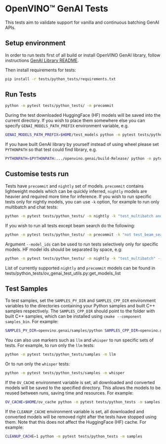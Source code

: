 # OpenVINO™ GenAI Tests

This tests aim to validate support for vanilla and continuous batching GenAI APIs.

## Setup environment

In order to run tests first of all build or install OpenVINO GenAI library, follow instructions [GenAI Library README](../../src/README.md).

Then install requirements for tests:
```sh
pip install -r tests/python_tests/requirements.txt
```

## Run Tests

```sh
python -m pytest tests/python_tests/ -m precommit
```

During the test downloaded HuggingFace (HF) models will be saved into the current directory. If you wish to place them somewhere else you can specify `GENAI_MODELS_PATH_PREFIX` environment variable, e.g.
```sh
GENAI_MODELS_PATH_PREFIX=$HOME/test_models python -m pytest tests/python_tests/ -m precommit
```

If you have built GenAI library by yourself instead of using wheel please set `PYTHONPATH` so that test could find library, e.g.
```sh
PYTHONPATH=$PYTHONPATH:.../openvino.genai/build-Release/ python -m pytest tests/python_tests/ -m precommit
```

## Customise tests run

Tests have `precommit` and `nightly` set of models. `precommit` contains lightweight models which can be quickly inferred, `nightly` models are heavier and required more time for inference. If you wish to run specific tests only for nightly models, you can use `-k` option, for example to run only multibatch and chat tests:
```sh
python -m pytest tests/python_tests/ -m nightly -k "test_multibatch and test_chat"
```

If you wish to run all tests except beam search do the following:
```sh
python -m pytest tests/python_tests/ -m precommit -k "not test_beam_search"
```

Argument `--model_ids` can be used to run tests selectively only for specific models. HF model ids should be separated by space, e.g:
```sh
python -m pytest tests/python_tests/ -m nightly -k "test_multibatch" --model_ids "TinyLlama/TinyLlama-1.1B-Chat-v1.0 Qwen/Qwen2-0.5B-Instruct"
```

List of currently supported `nightly` and `precommit` models can be found in tests/python_tests/ov_genai_test_utils.py:get_models_list

## Test Samples
To test samples, set the `SAMPLES_PY_DIR` and `SAMPLES_CPP_DIR` environment variables to the directories containing your Python samples and built C++ samples respectively. The `SAMPLES_CPP_DIR` should point to the folder with built C++ samples, which can be installed using `cmake --component samples_bin`. For example:
```sh
SAMPLES_PY_DIR=openvino.genai/samples/python SAMPLES_CPP_DIR=openvino.genai/samples_bin python -m pytest tests/python_tests -m samples
```

You can also use markers such as `llm` and `whisper` to run specific sets of tests. For example, to run only the `llm` tests:
```sh
python -m pytest tests/python_tests/samples -m llm
```

Or to run only the `whisper` tests:
```sh
python -m pytest tests/python_tests/samples -m whisper
```

If the `OV_CACHE` environment variable is set, all downloaded and converted models will be saved to the specified directory. This allows the models to be reused between runs, saving time and resources. For example:
```sh
OV_CACHE=$HOME/ov_cache python -m pytest tests/python_tests -m samples
```

If the `CLEANUP_CACHE` environment variable is set, all downloaded and converted models will be removed right after the tests have stopped using them. Note that this does not affect the HuggingFace (HF) cache. For example:
```sh
CLEANUP_CACHE=1 python -m pytest tests/python_tests -m samples
```